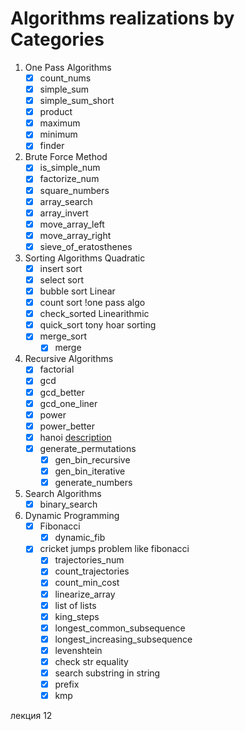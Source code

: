 # Algorithms realizations by Categories

1. One Pass Algorithms
    - [x] count_nums
    - [x] simple_sum
    - [x] simple_sum_short
    - [x] product
    - [x] maximum
    - [x] minimum
    - [x] finder

2. Brute Force Method
    - [x] is_simple_num
    - [x] factorize_num
    - [x] square_numbers
    - [x] array_search
    - [x] array_invert
    - [x] move_array_left
    - [x] move_array_right
    - [x] sieve_of_eratosthenes

3. Sorting Algorithms Quadratic
    - [x] insert sort
    - [x] select sort
    - [x] bubble sort Linear
    - [x] count sort !one pass algo
    - [x] check_sorted Linearithmic
    - [x] quick_sort tony hoar sorting
    - [x] merge_sort
        - [x] merge

4. Recursive Algorithms
    - [x] factorial
    - [x] gcd
    - [x] gcd_better
    - [x] gcd_one_liner
    - [x] power
    - [x] power_better
    - [x] hanoi [description](https://pythobyte.com/tower-of-hanoi-python-01725/)
    - [x] generate_permutations
        - [x] gen_bin_recursive
        - [x] gen_bin_iterative
        - [x] generate_numbers

5. Search Algorithms
    - [x] binary_search

6. Dynamic Programming
    - [x] Fibonacci
        - [x] dynamic_fib
    - [x] cricket jumps problem like fibonacci
        - [x] trajectories_num
        - [x] count_trajectories
        - [x] count_min_cost
        - [x] linearize_array
        - [x] list of lists
        - [x] king_steps
        - [x] longest_common_subsequence
        - [x] longest_increasing_subsequence
        - [x] levenshtein
        - [x] check str equality
        - [x] search substring in string
        - [x] prefix
        - [x] kmp
        
лекция 12
